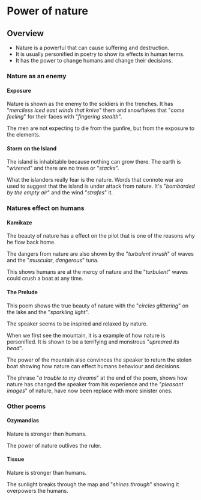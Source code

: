 # Power of nature

## Overview

- Nature is a powerful that can cause suffering and destruction.
- It is usually personified in poetry to show its effects in human terms.
- It has the power to change humans and change their decisions.

### Nature as an enemy

#### Exposure

Nature is shown as the enemy to the soldiers in the trenches. It has "_merciless iced east winds that knive_" them and snowflakes that "_come feeling_" for their faces with "_fingering stealth_".

The men are not expecting to die from the gunfire, but from the exposure to the elements.

#### Storm on the Island

The island is inhabitable because nothing can grow there. The earth is "_wizened_" and there are no trees or "_stacks_".

What the islanders really fear is the nature. Words that connote war are used to suggest that the island is under attack from nature. It's "_bombarded by the empty air_" and the wind "_strafes_" it.

### Natures effect on humans

#### Kamikaze

The beauty of nature has a effect on the pilot that is one of the reasons why he flow back home.

The dangers from nature are also shown by the "_turbulent inrush_" of waves and the "_muscular_, _dangerous_" tuna.

This shows humans are at the mercy of nature and the "_turbulent_" waves could crush a boat at any time.

#### The Prelude

This poem shows the true beauty of nature with the "_circles glittering_" on the lake and the "_sparkling light_".

The speaker seems to be inspired and relaxed by nature.

When we first see the mountain, it is a example of how nature is personified. It is shown to be a terrifying and monstrous "_upreared its head_".

The power of the mountain also convinces the speaker to return the stolen boat showing how nature can effect humans behaviour and decisions.

The phrase "_a trouble to my dreams_" at the end of the poem, shows how nature has changed the speaker from his experience and the "_pleasant images_" of nature, have now been replace with more sinister ones.

### Other poems

#### Ozymandias

Nature is stronger then humans.

The power of nature outlives the ruler.

#### Tissue

Nature is stronger than humans.

The sunlight breaks through the map and "_shines through_" showing it overpowers the humans.
